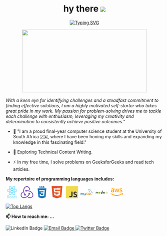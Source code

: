 
<div id="header" align="center">
  <h1>
  hy there
  <img src="https://media.giphy.com/media/hvRJCLFzcasrR4ia7z/giphy.gif" width="30px"/>
</h1>

<a href="https://git.io/typing-svg"><img src="https://readme-typing-svg.herokuapp.com?font=Fira+Code&pause=1000&color=B1346A&width=435&lines=I'm+Nela%2C+I+am+a+software+engineer;+I'm+proud+to+be+a+software+engineer;I+feel+incredibly+fortunate+;Passionate+about+what+i+do;I'm+grateful+for+it+every+day." alt="Typing SVG" /></a>
  <div align="center">
  <img src="https://media.giphy.com/media/xT9IgzoKnwFNmISR8I/giphy.gif" width="400" height="200"/>
</div>
</div>
  
  
*With a keen eye for identifying challenges and a steadfast commitment to finding effective solutions, I am a highly motivated self-starter who takes great pride in my work. My passion for problem-solving drives me to tackle each challenge with enthusiasm, leveraging my creativity and determination to consistently achieve positive outcomes."*


- 🔭 "I am a proud final-year computer science student at the University of South Africa :south_africa:, where I have been honing my skills and expanding my knowledge       in this fascinating field."

- :seedling: Exploring Technical Content Writing.

- :zap: In my free time, I solve problems on GeeksforGeeks and read tech articles.

**My repertoire of programming languages includes:**
<div>
  
  <img src="https://github.com/devicons/devicon/blob/master/icons/react/react-original-wordmark.svg" title="React" alt="React" width="40" height="40"/>&nbsp;
<img src="https://github.com/devicons/devicon/blob/master/icons/redux/redux-original.svg" title="Redux" alt="Redux " width="40" height="40"/>&nbsp;
  <img src="https://github.com/devicons/devicon/blob/master/icons/css3/css3-plain-wordmark.svg"  title="CSS3" alt="CSS" width="40" height="40"/>&nbsp;
  <img src="https://github.com/devicons/devicon/blob/master/icons/html5/html5-original.svg" title="HTML5" alt="HTML" width="40" height="40"/>&nbsp;
  <img src="https://github.com/devicons/devicon/blob/master/icons/javascript/javascript-original.svg" title="JavaScript" alt="JavaScript" width="40" height="40"/>&nbsp;
  <img src="https://github.com/devicons/devicon/blob/master/icons/mysql/mysql-original-wordmark.svg" title="MySQL"  alt="MySQL" width="40" height="40"/>&nbsp;
  <img src="https://github.com/devicons/devicon/blob/master/icons/nodejs/nodejs-original-wordmark.svg" title="NodeJS" alt="NodeJS" width="40" height="40"/>&nbsp;
  <img src="https://github.com/devicons/devicon/blob/master/icons/amazonwebservices/amazonwebservices-plain-wordmark.svg" title="AWS" alt="AWS" width="40" height="40"/>&nbsp;
</div>





[![Top Langs](https://github-readme-stats.vercel.app/api/top-langs/?username=nellencr&layout=compact&theme=vision-friendly-dark)](https://github.com/anuraghazra/github-readme-stats)


**📫 How to reach me: ...**
<div id="badges" align="center>
  <a href="https://www.linkedin.com/in/nela-komane-8866b9192/">
    <img src="https://img.shields.io/badge/LinkedIn-blue?style=for-the-badge&logo=linkedin&logoColor=white" alt="LinkedIn Badge"/>
  </a>
  <a href="mailto:nellencr@gmail.comL">
   <img src="https://img.shields.io/badge/Email-%23D14836.svg?style=for-the-badge&logo=email&logoColor=white" alt="Email Badge"/>
  </a>
  <a href="https://twitter.com/Nella75794271">
    <img src="https://img.shields.io/badge/Twitter-blue?style=for-the-badge&logo=twitter&logoColor=white" alt="Twitter Badge"/>
  </a>
</div>
  
  <img src="https://komarev.com/ghpvc/?username=nellencr&style=flat-square&color=blue" alt=""/>
</div>
